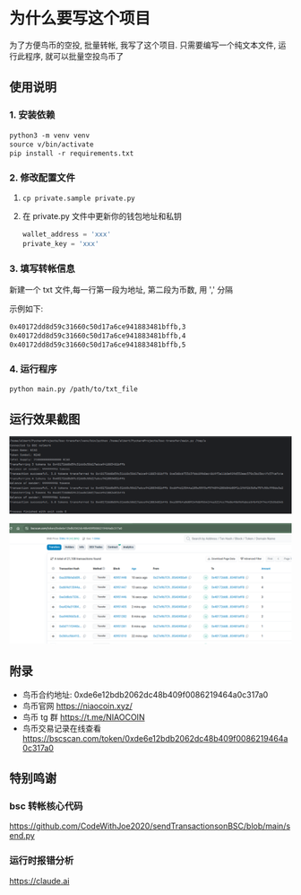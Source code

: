 # 为什么要写这个项目

为了方便鸟币的空投, 批量转帐, 我写了这个项目.
只需要编写一个纯文本文件, 运行此程序, 就可以批量空投鸟币了


## 使用说明

### 1. 安装依赖
```shell
python3 -m venv venv
source v/bin/activate
pip install -r requirements.txt
```

### 2. 修改配置文件

1. `cp private.sample private.py`
2. 在  private.py 文件中更新你的钱包地址和私钥

    ```python
    wallet_address = 'xxx'
    private_key = 'xxx'
    ```

### 3. 填写转帐信息

新建一个 txt 文件,每一行第一段为地址, 第二段为币数, 用 ',' 分隔

示例如下:
```
0x40172dd8d59c31660c50d17a6ce941883481bffb,3
0x40172dd8d59c31660c50d17a6ce941883481bffb,4
0x40172dd8d59c31660c50d17a6ce941883481bffb,5
```
### 4. 运行程序

```shell
python main.py /path/to/txt_file
```

## 运行效果截图

![命令行输出](./screenshots/commadline_output.png)

![bscscan](./screenshots/bsc_scan.png)

## 附录
 
- 鸟币合约地址: 0xde6e12bdb2062dc48b409f0086219464a0c317a0 
- 鸟币官网  https://niaocoin.xyz/
- 鸟币 tg 群 https://t.me/NIAOCOIN
- 鸟币交易记录在线查看 https://bscscan.com/token/0xde6e12bdb2062dc48b409f0086219464a0c317a0

## 特别鸣谢


### bsc 转帐核心代码
https://github.com/CodeWithJoe2020/sendTransactionsonBSC/blob/main/send.py

### 运行时报错分析
https://claude.ai